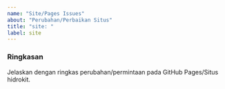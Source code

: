 ```yaml
---
name: "Site/Pages Issues"
about: "Perubahan/Perbaikan Situs"
title: "site: "
label: site
---
```


### Ringkasan

Jelaskan dengan ringkas perubahan/permintaan pada GitHub Pages/Situs hidrokit. 


